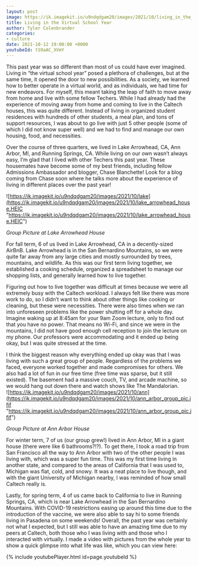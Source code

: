 ```yaml
---
layout: post
image: https://ik.imagekit.io/u9ndqdgam20/images/2021/10/living_in_the_virtual_school_year_title.HEIC
title: Living in the Virtual School Year
author: Tyler Colenbrander
categories:
- culture
date: 2021-10-12 19:00:00 +0000
youtubeId: tS9aAC_XVmY
---
```

This past year was so different than most of us could have ever imagined. Living in “the virtual school year” posed a plethora of challenges, but at the same time, it opened the door to new possibilities. As a society, we learned how to better operate in a virtual world, and as individuals, we had time for new endeavors. For myself, this meant taking the leap of faith to move away from home and live with some fellow Techers. While I had already had the experience of moving away from home and coming to live in the Caltech houses, this was quite different. Instead of living in organized student residences with hundreds of other students, a meal plan, and tons of support resources, I was about to go live with just 5 other people (some of which I did not know super well) and we had to find and manage our own housing, food, and necessities.

Over the course of three quarters, we lived in Lake Arrowhead, CA, Ann Arbor, MI, and Running Springs, CA. While living on our own wasn’t always easy, I’m glad that I lived with other Techers this past year. These housemates have become some of my best friends, including fellow Admissions Ambassador and blogger, Chase Blanchette! Look for a blog coming from Chase soon where he talks more about the experience of living in different places over the past year!

![https://ik.imagekit.io/u9ndqdgam20/images/2021/10/lake](https://ik.imagekit.io/u9ndqdgam20/images/2021/10/lake_arrowhead_house.HEIC "https://ik.imagekit.io/u9ndqdgam20/images/2021/10/lake_arrowhead_house.HEIC")

_Group Picture at Lake Arrowhead House_

For fall term, 6 of us lived in Lake Arrowhead, CA in a decently-sized AirBnB. Lake Arrowhead is in the San Bernardino Mountains, so we were quite far away from any large cities and mostly surrounded by trees, mountains, and wildlife. As this was our first term living together, we established a cooking schedule, organized a spreadsheet to manage our shopping lists, and generally learned how to live together.

Figuring out how to live together was difficult at times because we were all extremely busy with the Caltech workload. I always felt like there was more work to do, so I didn’t want to think about other things like cooking or cleaning, but these were necessities. There were also times when we ran into unforeseen problems like the power shutting off for a whole day. Imagine waking up at 8:45am for your 9am Zoom lecture, only to find out that you have no power. That means no Wi-Fi, and since we were in the mountains, I did not have good enough cell reception to join the lecture on my phone. Our professors were accommodating and it ended up being okay, but I was quite stressed at the time.

I think the biggest reason why everything ended up okay was that I was living with such a great group of people. Regardless of the problems we faced, everyone worked together and made compromises for others. We also had a lot of fun in our free time (free time was sparse, but it still existed). The basement had a massive couch, TV, and arcade machine, so we would hang out down there and watch shows like The Mandalorian.  
![https://ik.imagekit.io/u9ndqdgam20/images/2021/10/ann](https://ik.imagekit.io/u9ndqdgam20/images/2021/10/ann_arbor_group_pic.jfif "https://ik.imagekit.io/u9ndqdgam20/images/2021/10/ann_arbor_group_pic.jfif")

_Group Picture at Ann Arbor House_

For winter term, 7 of us (our group grew!) lived in Ann Arbor, MI in a giant house (there were like 6 bathrooms?!?). To get there, I took a road trip from San Francisco all the way to Ann Arbor with two of the other people I was living with, which was a super fun time. This was my first time living in another state, and compared to the areas of California that I was used to, Michigan was flat, cold, and snowy. It was a neat place to live though, and with the giant University of Michigan nearby, I was reminded of how small Caltech really is.

Lastly, for spring term, 4 of us came back to California to live in Running Springs, CA, which is near Lake Arrowhead in the San Bernardino Mountains. With COVID-19 restrictions easing up around this time due to the introduction of the vaccine, we were also able to say hi to some friends living in Pasadena on some weekends! Overall, the past year was certainly not what I expected, but I still was able to have an amazing time due to my peers at Caltech, both those who I was living with and those who I interacted with virtually. I made a video with pictures from the whole year to show a quick glimpse into what life was like, which you can view here:

{% include youtubePlayer.html id=page.youtubeId %}
